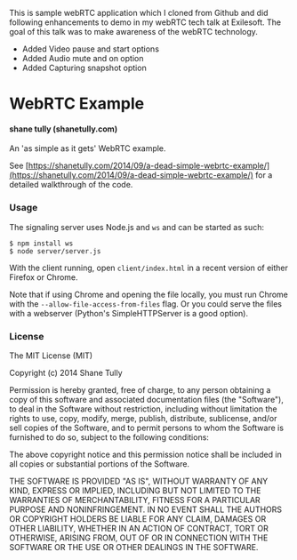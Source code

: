 This is sample webRTC application which I cloned from Github and did following enhancements to demo in my webRTC tech talk at Exilesoft.  The goal of this talk was to make awareness of the webRTC technology.  

* Added Video pause and start options
* Added Audio mute and on option
* Added Capturing snapshot option

WebRTC Example
==============

#### shane tully (shanetully.com)

An 'as simple as it gets' WebRTC example.

See [https://shanetully.com/2014/09/a-dead-simple-webrtc-example/](https://shanetully.com/2014/09/a-dead-simple-webrtc-example/) for a detailed walkthrough of the code.

### Usage

The signaling server uses Node.js and `ws` and can be started as such:

```
$ npm install ws
$ node server/server.js
```

With the client running, open `client/index.html` in a recent version of either Firefox or Chrome.

Note that if using Chrome and opening the file locally, you must run Chrome with the `--allow-file-access-from-files` flag. Or you could serve the files with a webserver (Python's SimpleHTTPServer is a good option).

### License

The MIT License (MIT)

Copyright (c) 2014 Shane Tully

Permission is hereby granted, free of charge, to any person obtaining a copy
of this software and associated documentation files (the "Software"), to deal
in the Software without restriction, including without limitation the rights
to use, copy, modify, merge, publish, distribute, sublicense, and/or sell
copies of the Software, and to permit persons to whom the Software is
furnished to do so, subject to the following conditions:

The above copyright notice and this permission notice shall be included in
all copies or substantial portions of the Software.

THE SOFTWARE IS PROVIDED "AS IS", WITHOUT WARRANTY OF ANY KIND, EXPRESS OR
IMPLIED, INCLUDING BUT NOT LIMITED TO THE WARRANTIES OF MERCHANTABILITY,
FITNESS FOR A PARTICULAR PURPOSE AND NONINFRINGEMENT. IN NO EVENT SHALL THE
AUTHORS OR COPYRIGHT HOLDERS BE LIABLE FOR ANY CLAIM, DAMAGES OR OTHER
LIABILITY, WHETHER IN AN ACTION OF CONTRACT, TORT OR OTHERWISE, ARISING FROM,
OUT OF OR IN CONNECTION WITH THE SOFTWARE OR THE USE OR OTHER DEALINGS IN
THE SOFTWARE.

